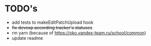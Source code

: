 # TODO's

- add tests to makeEditPatchUpload hook
- ~~fix devexp according tracker's statuses~~
- rm yarn (because of https://oko.yandex-team.ru/school/common)
- update readme
